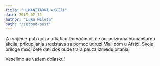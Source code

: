 ```yaml
---
title: "HUMANITARNA AKCIJA"
date: 2019-02-11
author: "Luka Mileta"
path: "/second-post"
---
```


Za vrijeme pub quiza u kaficu Domaćin bit će organizirana humanitarna akcija, prikupljanja sredstava za pomoć udruzi Mali dom u Africi. Svoje priloge moći ćete dati dok bude traja pauza između pitanja.

Veselimo se vašem dolasku!
